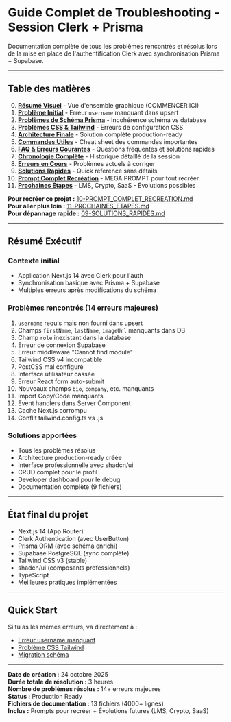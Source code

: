 # Guide Complet de Troubleshooting - Session Clerk + Prisma

Documentation complète de tous les problèmes rencontrés et résolus lors de la mise en place de l'authentification Clerk avec synchronisation Prisma + Supabase.

---

## Table des matières

0. [**Résumé Visuel**](./00-RESUME_VISUEL.md) - Vue d'ensemble graphique (COMMENCER ICI)
1. [**Problème Initial**](./01-PROBLEME_INITIAL.md) - Erreur `username` manquant dans upsert
2. [**Problèmes de Schéma Prisma**](./02-SCHEMA_PROBLEMS.md) - Incohérence schéma vs database
3. [**Problèmes CSS & Tailwind**](./03-CSS_TAILWIND_ISSUES.md) - Erreurs de configuration CSS
4. [**Architecture Finale**](./04-ARCHITECTURE_FINALE.md) - Solution complète production-ready
5. [**Commandes Utiles**](./05-COMMANDES_UTILES.md) - Cheat sheet des commandes importantes
6. [**FAQ & Erreurs Courantes**](./06-FAQ_ERREURS.md) - Questions fréquentes et solutions rapides
7. [**Chronologie Complète**](./07-CHRONOLOGIE_COMPLETE.md) - Historique détaillé de la session
8. [**Erreurs en Cours**](./08-ERREURS_EN_COURS.md) - Problèmes actuels à corriger
9. [**Solutions Rapides**](./09-SOLUTIONS_RAPIDES.md) - Quick reference sans détails
10. [**Prompt Complet Recréation**](./10-PROMPT_COMPLET_RECREATION.md) - MEGA PROMPT pour tout recréer
11. [**Prochaines Étapes**](./11-PROCHAINES_ETAPES.md) - LMS, Crypto, SaaS - Évolutions possibles

**Pour recréer ce projet :** [10-PROMPT_COMPLET_RECREATION.md](./10-PROMPT_COMPLET_RECREATION.md)  
**Pour aller plus loin :** [11-PROCHAINES_ETAPES.md](./11-PROCHAINES_ETAPES.md)  
**Pour dépannage rapide :** [09-SOLUTIONS_RAPIDES.md](./09-SOLUTIONS_RAPIDES.md)

---

## Résumé Exécutif

### Contexte initial
- Application Next.js 14 avec Clerk pour l'auth
- Synchronisation basique avec Prisma + Supabase
- Multiples erreurs après modifications du schéma

### Problèmes rencontrés (14 erreurs majeures)
1. `username` requis mais non fourni dans upsert
2. Champs `firstName`, `lastName`, `imageUrl` manquants dans DB
3. Champ `role` inexistant dans la database
4. Erreur de connexion Supabase
5. Erreur middleware "Cannot find module"
6. Tailwind CSS v4 incompatible
7. PostCSS mal configuré
8. Interface utilisateur cassée
9. Erreur React form auto-submit
10. Nouveaux champs `bio`, `company`, etc. manquants
11. Import Copy/Code manquants
12. Event handlers dans Server Component
13. Cache Next.js corrompu
14. Conflit tailwind.config.ts vs .js

### Solutions apportées
- Tous les problèmes résolus
- Architecture production-ready créée
- Interface professionnelle avec shadcn/ui
- CRUD complet pour le profil
- Developer dashboard pour le debug
- Documentation complète (9 fichiers)

---

## État final du projet

- Next.js 14 (App Router)
- Clerk Authentication (avec UserButton)
- Prisma ORM (avec schéma enrichi)
- Supabase PostgreSQL (sync complète)
- Tailwind CSS v3 (stable)
- shadcn/ui (composants professionnels)
- TypeScript
- Meilleures pratiques implémentées

---

## Quick Start

Si tu as les mêmes erreurs, va directement à :
- [Erreur username manquant](./01-PROBLEME_INITIAL.md#solution)
- [Problème CSS Tailwind](./03-CSS_TAILWIND_ISSUES.md#tailwind-v4-vs-v3)
- [Migration schéma](./02-SCHEMA_PROBLEMS.md#migration-manuelle)

---

**Date de création :** 24 octobre 2025  
**Durée totale de résolution :** 3 heures  
**Nombre de problèmes résolus :** 14+ erreurs majeures  
**Status :** Production Ready  
**Fichiers de documentation :** 13 fichiers (4000+ lignes)  
**Inclus :** Prompts pour recréer + Évolutions futures (LMS, Crypto, SaaS)

